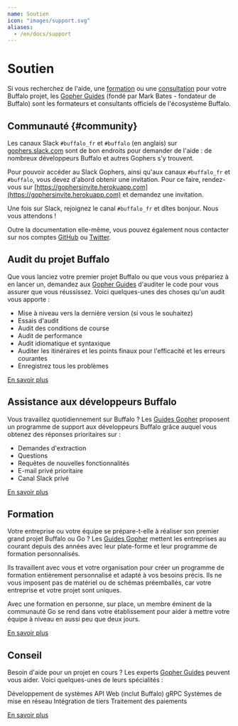 ```yaml
---
name: Soutien
icon: "images/support.svg"
aliases:
  - /en/docs/support
---
```


# Soutien

Si vous recherchez de l'aide, une [formation](https://www.gopherguides.com/in-person-training/) ou une [consultation](https://www.gopherguides.com/consulting/) pour votre Buffalo projet, les [Gopher Guides](https://www.gopherguides.com) (fondé par Mark Bates - fondateur de Buffalo) sont les formateurs et consultants officiels de l'écosystème Buffalo.

## Communauté {#community}

Les canaux Slack `#buffalo_fr` et `#buffalo` (en anglais) sur [gophers.slack.com](https://gophers.slack.com/messages/buffalo/) sont de bon endroits pour demander de l'aide : de nombreux développeurs Buffalo et autres Gophers s'y trouvent.

Pour pouvoir accéder au Slack Gophers, ainsi qu'aux canaux `#buffalo_fr` et `#buffalo`, vous devez d'abord obtenir une invitation. Pour ce faire, rendez-vous sur [https://gophersinvite.herokuapp.com](https://gophersinvite.herokuapp.com) et demandez une invitation.

Une fois sur Slack, rejoignez le canal `#buffalo_fr` et dîtes bonjour. Nous vous attendons !

Outre la documentation elle-même, vous pouvez également nous contacter sur nos comptes [GitHub](https://github.com/gobuffalo/buffalo) ou [Twitter](https://twitter.com/gobuffalo).

## Audit du projet Buffalo

Que vous lanciez votre premier projet Buffalo ou que vous vous prépariez à en lancer un, demandez aux [Gopher Guides](https://www.gopherguides.com) d'auditer le code pour vous assurer que vous réussissez. Voici quelques-unes des choses qu'un audit vous apporte :

* Mise à niveau vers la dernière version (si vous le souhaitez)
* Essais d'audit
* Audit des conditions de course
* Audit de performance
* Audit idiomatique et syntaxique
* Auditer les itinéraires et les points finaux pour l'efficacité et les erreurs courantes
* Enregistrez tous les problèmes

[En savoir plus](https://www.gopherguides.com/consulting/)

## Assistance aux développeurs Buffalo

Vous travaillez quotidiennement sur Buffalo ? Les [Guides Gopher](https://www.gopherguides.com) proposent un programme de support aux développeurs Buffalo grâce auquel vous obtenez des réponses prioritaires sur :

* Demandes d'extraction
* Questions
* Requêtes de nouvelles fonctionnalités
* E-mail privé prioritaire
* Canal Slack privé

[En savoir plus](https://www.gopherguides.com/consulting/)

## Formation

Votre entreprise ou votre équipe se prépare-t-elle à réaliser son premier grand projet Buffalo ou Go ? Les [Guides Gopher](https://www.gopherguides.com) mettent les entreprises au courant depuis des années avec leur plate-forme et leur programme de formation personnalisés.

Ils travaillent avec vous et votre organisation pour créer un programme de formation entièrement personnalisé et adapté à vos besoins précis. Ils ne vous imposent pas de matériel ou de schémas préemballés, car votre entreprise et votre projet sont uniques.

Avec une formation en personne, sur place, un membre éminent de la communauté Go se rend dans votre établissement pour aider à mettre votre équipe à niveau en aussi peu que deux jours.

[En savoir plus](https://www.gopherguides.com/in-person-training/)

## Conseil

Besoin d'aide pour un projet en cours ? Les experts [Gopher Guides](https://www.gopherguides.com) peuvent vous aider. Voici quelques-unes de leurs spécialités :

Développement de systèmes
API Web (inclut Buffalo)
gRPC
Systèmes de mise en réseau
Intégration de tiers
Traitement des paiements

[En savoir plus](https://www.gopherguides.com/consulting/)
